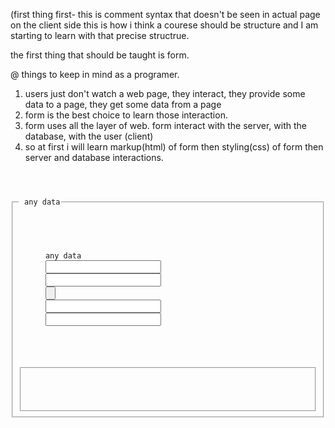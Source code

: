 (first thing first- this is comment syntax that doesn't be seen in actual page on the client side
this is how i think a courese should be structure and I am starting to learn with that precise structrue.


the first thing that should be taught is form.


@ things to keep in mind as a programer.
1. users just don't watch a web page, they interact, they provide some data to a page, they get some data from a page
2. form is the best choice to learn those interaction.
3. form uses all the layer of web. form interact with the server, with the database, with the user (client)
4. so at first i will learn markup(html) of form then styling(css) of form then server and database interactions.
<code>
<form name="" action="" enctype="" autocomplete>
  <fieldset>
    <legend> any data</legend>
    <p>
      <label>any data</label>
      <input type= "text" name="" id="" value="" class="" placeholder="" />
      <input type= "password" name="" id="" value="" class="" placeholder="" />
      <input type= "submit" name="" id="" value="" class="" placeholder="" />
      <input type= "tel" name="" id="" value="" class="" placeholder="" />
      <input type= "num" name="" id="" value="" class="" placeholder="" />
     <p>
    <fieldset>
 </form
      
</code>
